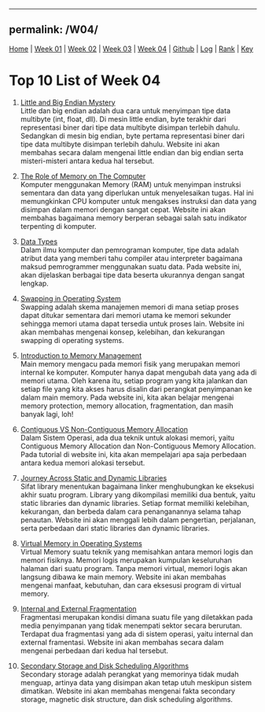 
---
permalink: /W04/
---

[Home](https://nadifahsn.github.io/os211/) | [Week 01](https://nadifahsn.github.io/os211/W01/) | [Week 02](https://nadifahsn.github.io/os211/W02/) | [Week 03](https://nadifahsn.github.io/os211/W03/) | [Week 04](https://nadifahsn.github.io/os211/W04/) | [Github](https://github.com/nadifahsn/os211) | [Log](https://nadifahsn.github.io/os211/TXT/mylog.txt) | [Rank](https://nadifahsn.github.io/os211/TXT/myrank.txt) | [Key](https://nadifahsn.github.io/os211/TXT/mypubkey.txt) 

# Top 10 List of Week 04

1. [Little and Big Endian Mystery](https://www.geeksforgeeks.org/little-and-big-endian-mystery/)<br>
    Little dan big endian adalah dua cara untuk menyimpan tipe data multibyte (int, float, dll). Di mesin little endian, byte terakhir dari representasi biner dari tipe data multibyte disimpan terlebih dahulu. Sedangkan di mesin big endian, byte pertama representasi biner dari tipe data multibyte disimpan terlebih dahulu. Website ini akan membahas secara dalam mengenai little endian dan big endian serta misteri-misteri antara kedua hal tersebut.

2. [The Role of Memory on The Computer](https://technick.net/guides/hardware/umg/01_002/)<br>
    Komputer menggunakan Memory (RAM) untuk menyimpan instruksi sementara dan data yang diperlukan untuk menyelesaikan tugas. Hal ini memungkinkan CPU komputer untuk mengakses instruksi dan data yang disimpan dalam memori dengan sangat cepat. Website ini akan membahas bagaimana memory berperan sebagai salah satu indikator terpenting di komputer.

3. [Data Types](https://docs.oracle.com/cd/E18752_01/html/817-6223/chp-typeopexpr-2.html)<br>
    Dalam ilmu komputer dan pemrograman komputer, tipe data adalah atribut data yang memberi tahu compiler atau interpreter bagaimana maksud pemrogrammer menggunakan suatu data. Pada website ini, akan dijelaskan berbagai tipe data beserta ukurannya dengan sangat lengkap.

4. [Swapping in Operating System](https://www.javatpoint.com/swapping-in-operating-system)<br>
    Swapping adalah skema manajemen memori di mana setiap proses dapat ditukar sementara dari memori utama ke memori sekunder sehingga memori utama dapat tersedia untuk proses lain. Website ini akan membahas mengenai konsep, kelebihan, dan kekurangan swapping di operating systems.

5. [Introduction to Memory Management](https://www.studytonight.com/operating-system/memory-management)<br>
    Main memory mengacu pada memori fisik yang merupakan memori internal ke komputer. Komputer hanya dapat mengubah data yang ada di memori utama. Oleh karena itu, setiap program yang kita jalankan dan setiap file yang kita akses harus disalin dari perangkat penyimpanan ke dalam main memory. Pada website ini, kita akan belajar mengenai memory protection, memory allocation, fragmentation, dan masih banyak lagi, loh!

6. [Contiguous VS Non-Contiguous Memory Allocation](https://www.studytonight.com/operating-system/difference-between-contiguous-and-noncontiguous-memory-allocation)<br>
    Dalam Sistem Operasi, ada dua teknik untuk alokasi memori, yaitu Contiguous Memory Allocation dan Non-Contiguous Memory Allocation. Pada tutorial di website ini, kita akan mempelajari apa saja perbedaan antara kedua memori alokasi tersebut.

7. [ Journey Across Static and Dynamic Libraries](https://www.internalpointers.com/post/journey-across-static-dynamic-libraries)<br>
    Sifat library menentukan bagaimana linker menghubungkan ke eksekusi akhir suatu program. Library yang dikompilasi memiliki dua bentuk, yaitu static libraries dan dynamic libraries. Setiap format memiliki kelebihan, kekurangan, dan berbeda dalam cara penanganannya selama tahap penautan. Website ini akan menggali lebih dalam pengertian, perjalanan, serta perbedaan dari static libraries dan dynamic libraries.

8. [Virtual Memory in Operating Systems](https://www.studytonight.com/operating-system/virtual-memory-in-operating-systems)<br>
    Virtual Memory suatu teknik yang memisahkan antara memori logis dan memori fisiknya. Memori logis merupakan kumpulan keseluruhan halaman dari suatu program. Tanpa memori virtual, memori logis akan langsung dibawa ke main memory. Website ini akan membahas mengenai manfaat, kebutuhan, dan cara eksesusi program di virtual memory.

9. [Internal and External Fragmentation](https://www.studytonight.com/operating-system/difference-between-internal-and-external-fragmentation)<br>
    Fragmentasi merupakan kondisi dimana suatu file yang diletakkan pada media penyimpanan yang tidak menempati sektor secara berurutan. Terdapat dua fragmentasi yang ada di sistem operasi, yaitu internal dan external framentasi. Website ini akan membahas secara dalam mengenai perbedaan dari kedua hal tersebut.

10. [Secondary Storage and Disk Scheduling Algorithms](https://www.studytonight.com/operating-system/secondary-storage)<br>
    Secondary storage adalah perangkat yang memorinya tidak mudah menguap, artinya data yang disimpan akan tetap utuh meskipun sistem dimatikan. Website ini akan membahas mengenai fakta secondary storage, magnetic disk structure, dan disk scheduling algorithms.
